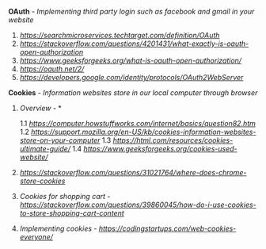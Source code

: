 
**OAuth** - *Implementing third party login such as facebook and gmail in your website* 

  1. *https://searchmicroservices.techtarget.com/definition/OAuth*
  2. *https://stackoverflow.com/questions/4201431/what-exactly-is-oauth-open-authorization* 
  3. *https://www.geeksforgeeks.org/what-is-oauth-open-authorization/*
  4. *https://oauth.net/2/*
  5. *https://developers.google.com/identity/protocols/OAuth2WebServer*
  
**Cookies** - *Information websites store in our local computer through browser*

  1. *Overview* - *
      
      1.1 *https://computer.howstuffworks.com/internet/basics/question82.htm*
      1.2 *https://support.mozilla.org/en-US/kb/cookies-information-websites-store-on-your-computer*
      1.3 *https://html.com/resources/cookies-ultimate-guide/*
      1.4 *https://www.geeksforgeeks.org/cookies-used-website/*
     
  2. *https://stackoverflow.com/questions/31021764/where-does-chrome-store-cookies*
  3. *Cookies for shopping cart - https://stackoverflow.com/questions/39860045/how-do-i-use-cookies-to-store-shopping-cart-content*
  4. *Implementing cookies - https://codingstartups.com/web-cookies-everyone/*
